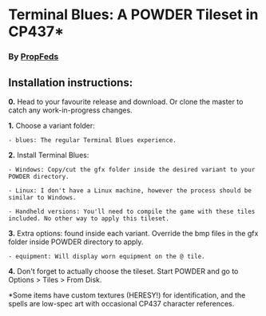 # Terminal Blues: A POWDER Tileset in CP437*
### By [PropFeds](https://deviantart.com/propfeds)

## Installation instructions:
**0.** Head to your favourite release and download.
Or clone the master to catch any work-in-progress changes.

**1.** Choose a variant folder:

    - blues: The regular Terminal Blues experience.

**2.** Install Terminal Blues:

    - Windows: Copy/cut the gfx folder inside the desired variant to your POWDER directory.
    
    - Linux: I don't have a Linux machine, however the process should be similar to Windows.
    
    - Handheld versions: You'll need to compile the game with these tiles included. No other way to apply this tileset.

**3.** Extra options: found inside each variant. Override the bmp files in the gfx folder inside POWDER directory to apply.

    - equipment: Will display worn equipment on the @ tile.

**4.** Don't forget to actually choose the tileset.
Start POWDER and go to Options > Tiles > From Disk.

*Some items have custom textures (HERESY!) for identification, and the spells are low-spec art with occasional CP437 character references.
